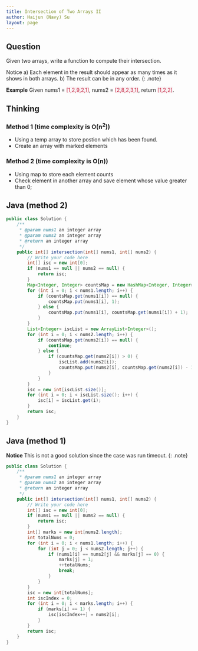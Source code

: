 ```yaml
---
title: Intersection of Two Arrays II
author: Haijun (Navy) Su
layout: page
---
```

## Question
Given two arrays, write a function to compute their intersection.

<i class="fa fa-info-circle" aria-hidden="true"></i> Notice
a) Each element in the result should appear as many times as it shows in both arrays.
b) The result can be in any order.
{: .note}

**Example**
Given nums1 = <font style="color: #C72541; background: #F9F2F4;">[1,2,9,2,1]</font>, nums2 = <font style="color: #C72541; background: #F9F2F4;">[2,8,2,3,1]</font>, return <font style="color: #C72541; background: #F9F2F4;">[1,2,2]</font>.

## Thinking

### Method 1 (time complexity is O(n<sup>2</sup>))
* Using a temp array to store postion which has been found.
* Create an array with marked elements

### Method 2 (time complexity is O(n))
* Using map to store each element counts 
* Check element in another array and save element whose value greater than 0;

## Java (method 2)
~~~ java
public class Solution {
    /**
     * @param nums1 an integer array
     * @param nums2 an integer array
     * @return an integer array
     */
    public int[] intersection(int[] nums1, int[] nums2) {
        // Write your code here
        int[] isc = new int[0];
        if (nums1 == null || nums2 == null) {
            return isc;
        }
        Map<Integer, Integer> countsMap = new HashMap<Integer, Integer>();
        for (int i = 0; i < nums1.length; i++) {
            if (countsMap.get(nums1[i]) == null) {
                countsMap.put(nums1[i], 1);
            } else {
                countsMap.put(nums1[i], countsMap.get(nums1[i]) + 1);
            }
        }
        List<Integer> iscList = new ArrayList<Integer>();
        for (int i = 0; i < nums2.length; i++) {
            if (countsMap.get(nums2[i]) == null) {
                continue;
            } else {
                if (countsMap.get(nums2[i]) > 0) {
                    iscList.add(nums2[i]);
                    countsMap.put(nums2[i], countsMap.get(nums2[i]) - 1);
                }
            }
        }
        isc = new int[iscList.size()];
        for (int i = 0; i < iscList.size(); i++) {
            isc[i] = iscList.get(i);
        }
        return isc;
    }
}
~~~

## Java (method 1)

<i class="fa fa-info-circle" aria-hidden="true"></i> **Notice**
This is not a good solution since the case was run timeout.
{: .note}

~~~ java
public class Solution {
    /**
     * @param nums1 an integer array
     * @param nums2 an integer array
     * @return an integer array
     */
    public int[] intersection(int[] nums1, int[] nums2) {
        // Write your code here
        int[] isc = new int[0];
        if (nums1 == null || nums2 == null) {
            return isc;
        }
        int[] marks = new int[nums2.length];
        int totalNums = 0;
        for (int i = 0; i < nums1.length; i++) {
            for (int j = 0; j < nums2.length; j++) {
                if (nums1[i] == nums2[j] && marks[j] == 0) {
                    marks[j] = 1;
                    ++totalNums;
                    break;
                } 
            }
        }
        isc = new int[totalNums];
        int iscIndex = 0;
        for (int i = 0; i < marks.length; i++) {
            if (marks[i] == 1) {
                isc[iscIndex++] = nums2[i];
            }
        }
        return isc;
    }
}
~~~
